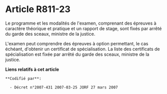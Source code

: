 # Article R811-23

Le programme et les modalités de l'examen, comprenant des épreuves à caractère théorique et pratique et un rapport de stage,
sont fixés par arrêté du garde des sceaux, ministre de la justice.

L'examen peut comprendre des épreuves à option permettant, le cas échéant, d'obtenir un certificat de spécialisation. La
liste des certificats de spécialisation est fixée par arrêté du garde des sceaux, ministre de la justice.

**Liens relatifs à cet article**

	**Codifié par**:

	  - Décret n°2007-431 2007-03-25 JORF 27 mars 2007
